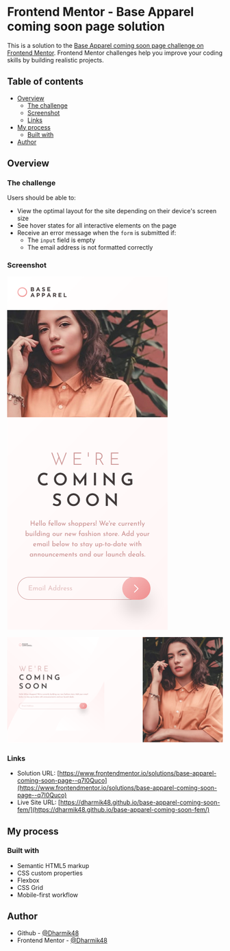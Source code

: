 # Frontend Mentor - Base Apparel coming soon page solution

This is a solution to the [Base Apparel coming soon page challenge on Frontend Mentor](https://www.frontendmentor.io/challenges/base-apparel-coming-soon-page-5d46b47f8db8a7063f9331a0). Frontend Mentor challenges help you improve your coding skills by building realistic projects.

## Table of contents

- [Overview](#overview)
  - [The challenge](#the-challenge)
  - [Screenshot](#screenshot)
  - [Links](#links)
- [My process](#my-process)
  - [Built with](#built-with)
- [Author](#author)

## Overview

### The challenge

Users should be able to:

- View the optimal layout for the site depending on their device's screen size
- See hover states for all interactive elements on the page
- Receive an error message when the `form` is submitted if:
  - The `input` field is empty
  - The email address is not formatted correctly

### Screenshot

![](./screenshots/mobile.png)

![](./screenshots/desktop.png)

### Links

- Solution URL: [https://www.frontendmentor.io/solutions/base-apparel-coming-soon-page--q7l0Quco](https://www.frontendmentor.io/solutions/base-apparel-coming-soon-page--q7l0Quco)
- Live Site URL: [https://dharmik48.github.io/base-apparel-coming-soon-fem/](https://dharmik48.github.io/base-apparel-coming-soon-fem/)

## My process

### Built with

- Semantic HTML5 markup
- CSS custom properties
- Flexbox
- CSS Grid
- Mobile-first workflow

## Author

- Github - [@Dharmik48](https://github.com/Dharmik48)
- Frontend Mentor - [@Dharmik48](https://www.frontendmentor.io/profile/Dharmik48)
